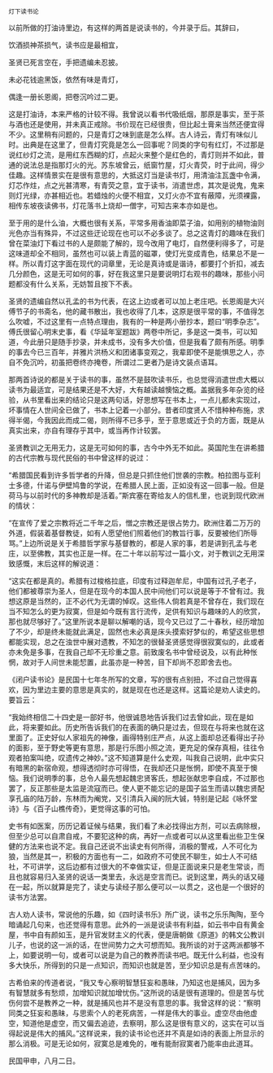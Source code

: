     灯下读书论 

   以前所做的打油诗里边，有这样的两首是说读书的，今并录于后。其辞曰，

   饮酒损神茶损气，读书应是最相宜，

   圣贤已死言空在，手把遗编未忍披。

   未必花钱逾黑饭，依然有味是青灯，

   偶逢一册长恩阁，把卷沉吟过二更。

   这是打油诗，本来严格的计较不得。我曾说以看书代吸纸烟，那原是事实，至于茶与酒也还是使用，并未真正戒除。书价现在已经很贵，但比起土膏来当然还便宜得不少。这里稍有问题的，只是青灯之味到底是怎么样。古人诗云，青灯有味似儿时。出典是在这里了，但青灯究竟是怎么一回事呢？同类的字句有红灯，不过那是说红纱灯之流，是用红东西糊的灯，点起火来整个是红色的，青灯则并不如此，普通的说法总是指那灯火的光。苏东坡曾云，纸窗竹屋，灯火青荧，时于此间，得少佳趣。这样情景实在是很有意思的，大抵这灯当是读书灯，用清油注瓦盏中令满，灯芯作炷，点之光甚清寒，有青荧之意，宜于读书，消遣世虑，其次是说鬼，鬼来则灯光绿，亦甚相近也。若蜡烛的火便不相宜，又灯火亦不宜有蔽障，光须裸露，相传东坡夜读佛书，灯花落书上烧却一僧字，可知古来本亦如是也。

   至于用的是什么油，大概也很有关系，平常多用香油即菜子油，如用别的植物油则光色亦当有殊异，不过这些迂论现在也可以不必多谈了。总之这青灯的趣味在我们曾在菜油灯下看过书的人是颇能了解的，现今改用了电灯，自然便利得多了，可是这味道却全不相同，虽然也可以装上青蓝的磁罩，使灯光变成青色，结果总不是一样。所以青灯这字面在现代的词章里，无论是真诗或是谐诗，都要打个折扣，减去几分颜色，这是无可如何的事，好在我这里只是要说明灯右观书的趣味，那些小问题都没有什么关系，无妨暂且按下不表。

   圣贤的遗编自然以孔孟的书为代表，在这上边或者可以加上老庄吧。长恩阁是大兴傅节子的书斋名，他的藏书散出，我也收得了几本，这原是很平常的事，不值得怎么吹嘘，不过这里有一点特点理由，我有的一种是两小册抄本，题曰“明季杂志”。傅氏很留心明末史事，看《华延年室题跋》两卷中所记，多是这一类书，可以知道，今此册只是随手抄录，并未成书，没有多大价值，但是我看了颇有所感。明季的事去今已三百年，并雅片洪杨义和团诸事变观之，我辈即使不是能惧思之人，亦自不免沉吟，初虽把卷终亦掩卷，所谓过二更者乃是诗文装点语耳。

   那两首诗说的都是关于读书的事，虽然不是鼓吹读书乐，也总觉得消遣世虑大概以读书为最适宜，可是结果还是不大好，大有越读越懊恼之概。盖据我多年杂览的经验，从书里看出来的结论只是这两句话，好思想写在书本上，一点儿都未实现过，坏事情在人世间全已做了，书本上记着一小部分。昔者印度贤人不惜种种布施，求得半偈，今我因此而成二偈，则所得不已多乎，至于意思或近于负的方面，既是从真实出来，亦自有理存乎其中，或当再作计较罢。

   圣贤教训之无用无力，这是无可如何的事，古今中外无不如此。英国陀生在讲希腊的古代宗教与现代民俗的书中曾这样的说过：

   “希腊国民看到许多哲学者的升降，但总是只抓住他们世袭的宗教。柏拉图与亚利士多德，什诺与伊壁鸠鲁的学说，在希腊人民上面，正如没有这一回事一般。但是荷马与以前时代的多神教却是活着。”斯宾塞在寄给友人的信札里，也说到现代欧洲的情状：

   “在宣传了爱之宗教将近二千年之后，憎之宗教还是很占势力。欧洲住着二万万的外道，假装着基督教徒，如有人愿望他们照着他们的教旨行事，反要被他们所辱骂。”上边所说是关于希腊哲学家与基督教的，都是人家的事，若是讲到孔孟与老庄，以至佛教，其实也正是一样。在二十年以前写过一篇小文，对于教训之无用深致感慨，末后这样的解说道：

   “这实在都是真的。希腊有过梭格拉底，印度有过释迦牟尼，中国有过孔子老子，他们都被尊崇为圣人，但是在现今的本国人民中间他们可以说是等于不曾有过。我想这原是当然的，正不必代为无谓的悼叹。这些伟人倘若真是不曾存在，我们现在当不知怎么的更为寂寞，但是如今既有言行流传，足供有知识与趣味的人的欣赏，那也就尽够好了。”这里所说本是聊以解嘲的话，现今又已过了二十春秋，经历增加了不少，却是终未能就此满足，固然也未必真是床头摸索好梦似的，希望这些思想都能实现，总之在浊世中展对遗教，不知怎的很替圣贤感觉得很寂寞似的，此或者亦未免是多事，在我自己却不无珍重之意。前致废名书中曾经说及，以有此种怅惘，故对于人间世未能恝置，此虽亦是一种苦，目下却尚不忍即舍去也。

   《闭户读书论》是民国十七年冬所写的文章，写的很有点别扭，不过自己觉得喜欢，因为里边主要的意思是真实的，就是现在也还是这样。这篇论是劝人读史的。要旨云：

   “我始终相信二十四史是一部好书，他很诚恳地告诉我们过去曾如此，现在是如此，将来要如此。历史所告诉我们的在表面的确只是过去，但现在与将来也就在这里面了。正史好似人家祖先的神像，画得特别庄严点，从这上面却总还看得出子孙的面影，至于野史等更有意思，那是行乐图小照之流，更充足的保存真相，往往令观者拍案叫绝，叹遗传之神妙。”这不知道算是什么史观，叫我自己说明，此中实只有暗黑的新宿命观，想得透彻时亦可得悟，在我却还只是怅惘，即使不真至于懊恼。我们说明季的事，总令人最先想起魏忠贤客氏，想起张献忠李自成，不过那也罢了，反正那些是太监是流寇而已。使人更不能忘记的是国子监生而请以魏忠贤配享孔庙的陆万龄，东林而为阉党，又引清兵入闽的阮大铖，特别是记起《咏怀堂诗》与《百子山樵传奇》，更觉得这事的可怕。

   史书有如医案，历历记着证候与结果，我们看了未必找得出方剂，可以去病除根，但至少总可以自肃自戒，不要犯这种的病，再好一点或者可以从这里看出些卫生保健的方法来也说不定。我自己还说不出读史有何所得，消极的警戒，人不可化为狼，当然是其一，积极的方面也有一二，如政府不可使民不聊生，如士人不可结社，不可讲学，这后边都有过很大的不幸做实证，但是正面说来只是老生常谈，而且也就容易归入圣贤的说话一类里去，永远是空言而已。说到这里，两头的话又碰在一起，所以就算是完了，读史与读经子那么便可以一以贯之，这也是一个很好的读书方法罢。

   古人劝人读书，常说他的乐趣，如《四时读书乐》所广说，读书之乐乐陶陶，至今暗诵起几句来，也还觉得有意思。此外的一派是说读书有利益，如云书中自有黄金屋，书中自有颜如玉，是升官发财主义的代表，便是唐朝做《原道》的韩文公教训儿子，也说的这一派的话，在世间势力之大可想而知。我所谈的对于这两派都够不上，如要说明一句，或者可以说是为自己的教养而读书吧。既无什么利益，也没有多大快乐，所得到的只是一点知识，而知识也就是苦，至少知识总是有点苦味的。

   古希伯来的传道者说，“我又专心察明智慧狂妄和愚昧，乃知这也是捕风，因为多有智慧就多有愁烦，加增知识就加增忧伤。”这所说的话是很有道理的。但是苦与忧伤何尝不是教养之一种，就是捕风也并不是没有意思的事。我曾这样的说：“察明同类之狂妄和愚昧，与思索个人的老死病苦，一样是伟大的事业。虚空尽由他虚空，知道他是虚空，而又偏去追迹，去察明，那么这是很有意义的，这实在可以当得起说是伟大的捕风。”这样说来，我的读书论也还并不真是如诗的表面上所显示的那么消极。可是无论如何，寂寞总是难免的，唯有能耐寂寞者乃能率由此道耳。

   民国甲申，八月二日。

